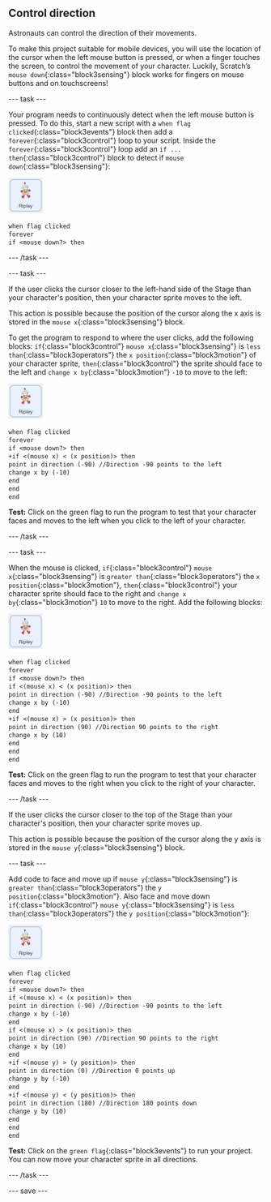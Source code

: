 ## Control direction

Astronauts can control the direction of their movements. 

To make this project suitable for mobile devices, you will use the location of the cursor when the left mouse button is pressed, or when a finger touches the screen, to control the movement of your character. Luckily, Scratch’s `mouse down`{:class="block3sensing"} block works for fingers on mouse buttons and on touchscreens!

--- task ---

Your program needs to continuously detect when the left mouse button is pressed. To do this, start a new script with a `when flag clicked`{:class="block3events"} block then add a `forever`{:class="block3control"} loop to your script. Inside the `forever`{:class="block3control"} loop add an `if ... then`{:class="block3control"} block to detect if `mouse down`{:class="block3sensing"}:

![The Ripley sprite icon.](images/ripley-sprite-icon.png)

```blocks3
when flag clicked
forever
if <mouse down?> then
```

--- /task ---

--- task ---

If the user clicks the cursor closer to the left-hand side of the Stage than your character's position, then your character sprite moves to the left.

This action is possible because the position of the cursor along the x axis is stored in the `mouse x`{:class="block3sensing"} block.

To get the program to respond to where the user clicks, add the following blocks: `if`{:class="block3control"} `mouse x`{:class="block3sensing"} is `less than`{:class="block3operators"} the `x position`{:class="block3motion"} of your character sprite, `then`{:class="block3control"} the sprite should face to the left and `change x by`{:class="block3motion"} `-10` to move to the left:

![The Ripley sprite icon.](images/ripley-sprite-icon.png)

```blocks3
when flag clicked
forever
if <mouse down?> then
+if <(mouse x) < (x position)> then
point in direction (-90) //Direction -90 points to the left
change x by (-10)
end
end
end
```

**Test:** Click on the green flag to run the program to test that your character faces and moves to the left when you click to the left of your character.

--- /task ---

--- task ---

When the mouse is clicked, `if`{:class="block3control"} `mouse x`{:class="block3sensing"} is `greater than`{:class="block3operators"} the `x position`{:class="block3motion"}, `then`{:class="block3control"} your character sprite should face to the right and `change x by`{:class="block3motion"} `10` to move to the right. Add the following blocks:

![The Ripley sprite icon.](images/ripley-sprite-icon.png)

```blocks3
when flag clicked
forever
if <mouse down?> then
if <(mouse x) < (x position)> then
point in direction (-90) //Direction -90 points to the left
change x by (-10)
end
+if <(mouse x) > (x position)> then
point in direction (90) //Direction 90 points to the right
change x by (10)
end
end
end
```

**Test:** Click on the green flag to run the program to test that your character faces and moves to the right when you click to the right of your character.

--- /task ---

If the user clicks the cursor closer to the top of the Stage than your character's position, then your character sprite moves up.

This action is possible because the position of the cursor along the y axis is stored in the `mouse y`{:class="block3sensing"} block.

--- task ---

Add code to face and move up if `mouse y`{:class="block3sensing"} is `greater than`{:class="block3operators"} the `y position`{:class="block3motion"}. Also face and move down `if`{:class="block3control"} `mouse y`{:class="block3sensing"} is `less than`{:class="block3operators"} the `y position`{:class="block3motion"}:

![The Ripley sprite icon.](images/ripley-sprite-icon.png)

```blocks3
when flag clicked
forever
if <mouse down?> then
if <(mouse x) < (x position)> then
point in direction (-90) //Direction -90 points to the left
change x by (-10)
end
if <(mouse x) > (x position)> then
point in direction (90) //Direction 90 points to the right
change x by (10)
end
+if <(mouse y) > (y position)> then
point in direction (0) //Direction 0 points up
change y by (-10)
end
+if <(mouse y) < (y position)> then
point in direction (180) //Direction 180 points down
change y by (10)
end
end
end
```

**Test:** Click on the `green flag`{:class="block3events"} to run your project. You can now move your character sprite in all directions.

--- /task ---

--- save ---
